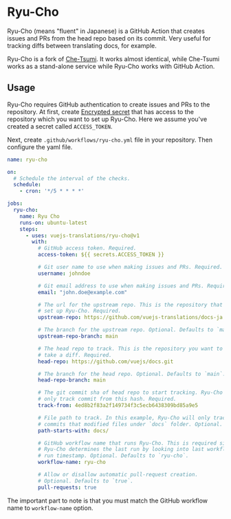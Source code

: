 # Ryu-Cho

Ryu-Cho (means "fluent" in Japanese) is a GitHub Action that creates issues and PRs from the head repo based on its commit. Very useful for tracking diffs between translating docs, for example.

Ryu-Cho is a fork of [Che-Tsumi](https://github.com/vuejs-jp/che-tsumi). It works almost identical, while Che-Tsumi works as a stand-alone service while Ryu-Cho works with GitHub Action.

## Usage

Ryu-Cho requires GitHub authentication to create issues and PRs to the repository. At first, create [Encrypted secret](https://docs.github.com/en/actions/reference/encrypted-secrets) that has access to the repository which you want to set up Ryu-Cho. Here we assume you've created a secret called `ACCESS_TOKEN`.

Next, create `.github/workflows/ryu-cho.yml` file in your repository. Then configure the yaml file.

```yml
name: ryu-cho

on:
  # Schedule the interval of the checks.
  schedule:
    - cron: '*/5 * * * *'

jobs:
  ryu-cho:
    name: Ryu Cho
    runs-on: ubuntu-latest
    steps:
      - uses: vuejs-translations/ryu-cho@v1
        with:
          # GitHub access token. Required.
          access-token: ${{ secrets.ACCESS_TOKEN }}

          # Git user name to use when making issues and PRs. Required.
          username: johndoe

          # Git email address to use when making issues and PRs. Required.
          email: "john.doe@example.com"

          # The url for the upstream repo. This is the repository that you
          # set up Ryu-Cho. Required.
          upstream-repo: https://github.com/vuejs-translations/docs-ja.git

          # The branch for the upstream repo. Optional. Defaults to `main`.
          upstream-repo-branch: main

          # The head repo to track. This is the repository you want to
          # take a diff. Required.
          head-repo: https://github.com/vuejs/docs.git

          # The branch for the head repo. Optional. Defaults to `main`.
          head-repo-branch: main

          # The git commit sha of head repo to start tracking. Ryu-Cho will
          # only track commit from this hash. Required.
          track-from: 4ed8b2f83a2f149734f3c5ecb6438309bd85a9e5

          # File path to track. In this example, Ryu-Cho will only track
          # commits that modified files under `docs` folder. Optional.
          path-starts-with: docs/

          # GitHub workflow name that runs Ryu-Cho. This is required since
          # Ryu-Cho determines the last run by looking into last workflow
          # run timestamp. Optional. Defaults to `ryu-cho`.
          workflow-name: ryu-cho

          # Allow or disallow automatic pull-request creation.
          # Optional. Defaults to `true`.
          pull-requests: true
```

The important part to note is that you must match the GitHub workflow name to `workflow-name` option.
